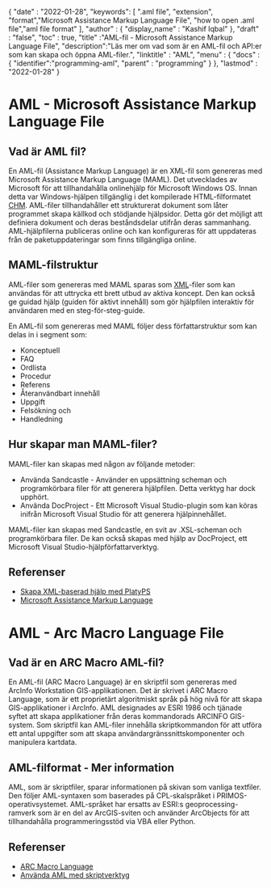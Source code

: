 
{
  "date" : "2022-01-28",
  "keywords": [ ".aml file", "extension", "format","Microsoft Assistance Markup Language File", "how to open .aml file","aml file format" ],
  "author" : {
    "display_name" : "Kashif Iqbal"
},
  "draft" : "false",
  "toc" : true,
  "title" :"AML-fil - Microsoft Assistance Markup Language File",
  "description":"Läs mer om vad som är en AML-fil och API:er som kan skapa och öppna AML-filer.",
  "linktitle" : "AML",
  "menu" : {
    "docs" : {
      "identifier":"programming-aml",
      "parent" : "programming"
}
},
  "lastmod" : "2022-01-28"
}

# AML - Microsoft Assistance Markup Language File

## Vad är AML fil?

En AML-fil (Assistance Markup Language) är en XML-fil som genereras med Microsoft Assistance Markup Language (MAML). Det utvecklades av Microsoft för att tillhandahålla onlinehjälp för Microsoft Windows OS. Innan detta var Windows-hjälpen tillgänglig i det kompilerade HTML-filformatet [CHM](/sv/web/chm/). AML-filer tillhandahåller ett strukturerat dokument som låter programmet skapa källkod och stödjande hjälpsidor. Detta gör det möjligt att definiera dokument och deras beståndsdelar utifrån deras sammanhang. AML-hjälpfilerna publiceras online och kan konfigureras för att uppdateras från de paketuppdateringar som finns tillgängliga online.

## MAML-filstruktur

AML-filer som genereras med MAML sparas som [XML](/sv/web/xml/)-filer som kan användas för att uttrycka ett brett utbud av aktiva koncept. Den kan också ge guidad hjälp (guiden för aktivt innehåll) som gör hjälpfilen interaktiv för användaren med en steg-för-steg-guide.

En AML-fil som genereras med MAML följer dess författarstruktur som kan delas in i segment som:

* Konceptuell
* FAQ
* Ordlista
* Procedur
* Referens
* Återanvändbart innehåll
* Uppgift
* Felsökning och
* Handledning

## Hur skapar man MAML-filer?

MAML-filer kan skapas med någon av följande metoder:

* Använda Sandcastle - Använder en uppsättning scheman och programkörbara filer för att generera hjälpfilen. Detta verktyg har dock upphört.
* Använda DocProject - Ett Microsoft Visual Studio-plugin som kan köras inifrån Microsoft Visual Studio för att generera hjälpinnehållet.

MAML-filer kan skapas med Sandcastle, en svit av .XSL-scheman och programkörbara filer. De kan också skapas med hjälp av DocProject, ett Microsoft Visual Studio-hjälpförfattarverktyg.

## Referenser

* [Skapa XML-baserad hjälp med PlatyPS](https://learn.microsoft.com/en-us/powershell/scripting/dev-cross-plat/create-help-using-platyps?view=powershell-7.2)
* [Microsoft Assistance Markup Language](https://en.wikipedia.org/wiki/Microsoft_Assistance_Markup_Language)

# AML - Arc Macro Language File

## Vad är en ARC Macro AML-fil?

En AML-fil (ARC Macro Language) är en skriptfil som genereras med ArcInfo Workstation GIS-applikationen. Det är skrivet i ARC Macro Language, som är ett proprietärt algoritmiskt språk på hög nivå för att skapa GIS-applikationer i ArcInfo. AML designades av ESRI 1986 och tjänade syftet att skapa applikationer från deras kommandorads ARCINFO GIS-system. Som skriptfil kan AML-filer innehålla skriptkommandon för att utföra ett antal uppgifter som att skapa användargränssnittskomponenter och manipulera kartdata.

## AML-filformat - Mer information

AML, som är skriptfiler, sparar informationen på skivan som vanliga textfiler. Den följer AML-syntaxen som baserades på CPL-skalspråket i PRIMOS-operativsystemet. AML-språket har ersatts av ESRI:s geoprocessing-ramverk som är en del av ArcGIS-sviten och använder ArcObjects för att tillhandahålla programmeringsstöd via VBA eller Python.

## Referenser

* [ARC Macro Language](https://en.wikipedia.org/wiki/ARC_Macro_Language)
* [Använda AML med skriptverktyg](https://desktop.arcgis.com/en/arcmap/latest/analyze/creating-tools/using-amls-with-script-tools.htm)

